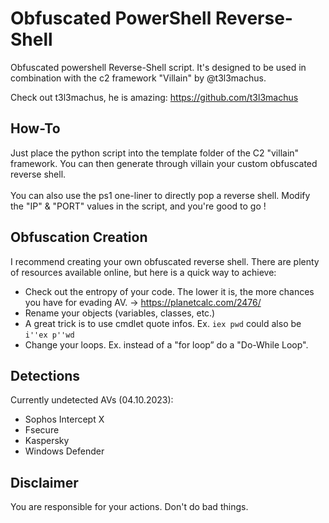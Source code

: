 # Obfuscated PowerShell Reverse-Shell

Obfuscated powershell Reverse-Shell script. It's designed to be used in combination with the c2 framework "Villain" by @t3l3machus.

Check out t3l3machus, he is amazing: https://github.com/t3l3machus

## How-To

Just place the python script into the template folder of the C2 "villain" framework. You can then generate through villain your custom obfuscated reverse shell. <br><br>
You can also use the ps1 one-liner to directly pop a reverse shell. Modify the "IP" & "PORT" values in the script, and you're good to go !

## Obfuscation Creation

I recommend creating your own obfuscated reverse shell. There are plenty of resources available online, but here is a quick way to achieve:

- Check out the entropy of your code. The lower it is, the more chances you have for evading AV. -> https://planetcalc.com/2476/
- Rename your objects (variables, classes, etc.)
- A great trick is to use cmdlet quote infos. Ex. `iex pwd` could also be `i''ex p''wd`
- Change your loops. Ex. instead of a "for loop” do a "Do-While Loop".

## Detections

Currently undetected AVs (04.10.2023):
  - Sophos Intercept X
  - Fsecure
  - Kaspersky
  - Windows Defender

## Disclaimer

You are responsible for your actions. Don't do bad things.
